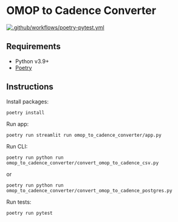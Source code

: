 # OMOP to Cadence Converter

[![.github/workflows/poetry-pytest.yml](https://github.com/na399/omop-to-cadence-converter/actions/workflows/poetry-pytest.yml/badge.svg)](https://github.com/na399/omop-to-cadence-converter/actions/workflows/poetry-pytest.yml)

## Requirements

- Python v3.9+
- [Poetry](https://python-poetry.org/docs/#installation)

## Instructions

Install packages:

```{bash}
poetry install
```

Run app:

```{bash}
poetry run streamlit run omop_to_cadence_converter/app.py
```

Run CLI:

```{bash}
poetry run python run omop_to_cadence_converter/convert_omop_to_cadence_csv.py
```

or

```{bash}
poetry run python run omop_to_cadence_converter/convert_omop_to_cadence_postgres.py
```

Run tests:

```{bash}
poetry run pytest
```
